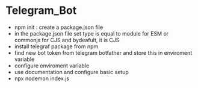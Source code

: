 # Telegram_Bot

 - npm init : create a package.json file
 - in the package.json file set type is equal to module for ESM or commonjs for CJS and bydeafult, it is CJS
 - install telegraf package from npm
 - find new bot token from telegram botfather and store this in enviroment variable
 -  configure enviroment variable
 - use documentation and configure basic setup
 - npx nodemon index.js
